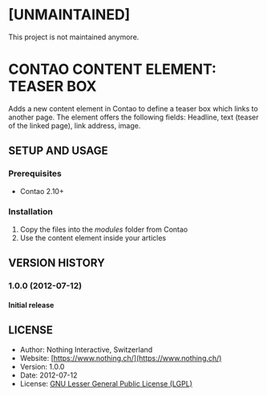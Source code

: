 # [UNMAINTAINED]
This project is not maintained anymore.

# CONTAO CONTENT ELEMENT: TEASER BOX
Adds a new content element in Contao to define a teaser box which links to another page. The element offers the following fields: Headline, text (teaser of the linked page), link address, image.

## SETUP AND USAGE
### Prerequisites
 * Contao 2.10+

### Installation
1. Copy the files into the _modules_ folder from Contao
2. Use the content element inside your articles

## VERSION HISTORY
### 1.0.0 (2012-07-12)
#### Initial release

## LICENSE
* Author:		Nothing Interactive, Switzerland
* Website: 		[https://www.nothing.ch/](https://www.nothing.ch/)
* Version: 		1.0.0
* Date: 		2012-07-12
* License: 		[GNU Lesser General Public License (LGPL)](http://www.gnu.org/licenses/lgpl.html)
